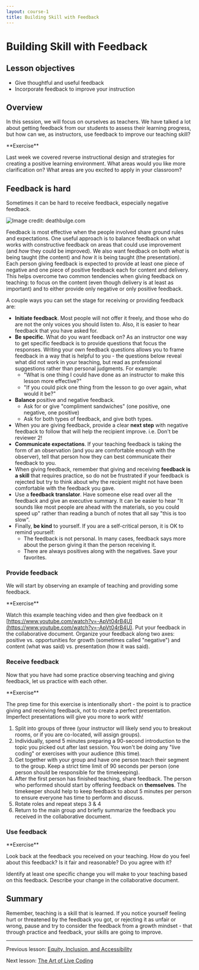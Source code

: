 ```yaml
---
layout: course-1
title: Building Skill with Feedback
---
```


# Building Skill with Feedback

## Lesson objectives

+ Give thoughtful and useful feedback
+ Incorporate feedback to improve your instruction

## Overview

In this session, we will focus on ourselves as teachers. We have talked a lot 
about getting feedback from our students to assess their learning progress, but 
how can we, as instructors, use feedback to improve our teaching skill?

<div class="exercise" markdown="1">
**Exercise**

Last week we covered reverse instructional design and strategies for creating a 
positive learning environment. What areas would you like more clarification on? 
What areas are you excited to apply in your classroom?
</div>

## Feedback is hard

Sometimes it can be hard to receive feedback, especially negative feedback.

![Image credit: deathbulge.com](https://carpentries.github.io/instructor-training/fig/deathbulge-jerk.jpg)

Feedback is most effective when the people involved share ground rules and 
expectations. One useful approach is to balance feedback on what works with 
constructive feedback on areas that could use improvement (and _how_ they could
be improved). We also want feedback on both _what_ is being taught (the 
content) and _how_ it is being taught (the presentation). Each person giving 
feedback is expected to provide at least one piece of negative and one piece of 
positive feedback each for content and delivery. This helps overcome two common 
tendencies when giving feedback on teaching: to focus on the content (even 
though delivery is at least as important) and to either provide only negative 
or only positive feedback.

A couple ways you can set the stage for receiving or providing feedback are:

+ **Initiate feedback**. Most people will not offer it freely, and those who do 
are not the only voices you should listen to. Also, it is easier to hear 
feedback that you have asked for.
+ **Be specific**. What do you want feedback on? As an instructor one way to 
get specific feedback is to provide questions that focus the responses. Writing 
your own feedback questions allows you to frame feedback in a way that is 
helpful to you - the questions below reveal what did not work in your teaching, 
but read as professional suggestions rather than personal judgments. For 
example:
    + "What is one thing I could have done as an instructor to make this lesson 
    more effective?"
    + "If you could pick one thing from the lesson to go over again, what would 
    it be?"
+ **Balance** positive and negative feedback.
    + Ask for or give "compliment sandwiches" (one positive, one negative, one 
      positive)
    + Ask for both types of feedback, and give both types.
+ When you are giving feedback, provide a clear **next step** with negative 
feedback to follow that will help the recipient improve. i.e. Don't be reviewer 
2!
+ **Communicate expectations**. If your teaching feedback is taking the form of 
an observation (and you are comfortable enough with the observer), tell that 
person how they can best communicate their feedback to you.
+ When giving feedback, remember that giving and receiving **feedback is a 
skill** that requires practice, so do not be frustrated if your feedback is 
rejected but try to think about why the recipient might not have been 
comfortable with the feedback you gave.
+ Use a **feedback translator**. Have someone else read over all the feedback 
and give an executive summary. It can be easier to hear "It sounds like most 
people are ahead with the materials, so you could speed up" rather than reading 
a bunch of notes that all say "this is too slow".
+ Finally, **be kind** to yourself. If you are a self-critical person, it is OK 
to remind yourself:
    + The feedback is not personal. In many cases, feedback says more about the 
    person giving it than the person receiving it.
    + There are always positives along with the negatives. Save your favorites.

### Provide feedback

We will start by observing an example of teaching and providing some feedback.

<div class="exercise" markdown="1">
**Exercise**

Watch this example teaching video and then give feedback on it 
[https://www.youtube.com/watch?v=-ApVt04rB4U](https://www.youtube.com/watch?v=-ApVt04rB4U). 
Put your feedback in the collaborative document. Organize your feedback along 
two axes: positive vs. opportunities for growth (sometimes called "negative") 
and content (what was said) vs. presentation (how it was said).
</div>

### Receive feedback

Now that you have had some practice observing teaching and giving feedback, let 
us practice with each other.

<div class="exercise" markdown="1">
**Exercise**

The prep time for this exercise is intentionally short - the 
point is to practice giving and receiving feedback, not to create a perfect 
presentation. Imperfect presentations will give you more to work with!

1. Split into groups of three (your instructor will likely send you to breakout
  rooms, or if you are co-located, will assign groups).
2. Individually, spend 5 minutes preparing a 90-second introduction to the topic 
you picked out after last session. You won't be doing any "live coding" or 
exercises with your audience (this time).
3. Get together with your group and have one person teach their segment to the 
group. Keep a strict time limit of 90 seconds per person (one person should be 
responsible for the timekeeping).
4. After the first person has finished teaching, share feedback. The person who 
performed should start by offering feedback on **themselves**. The timekeeper 
should help to keep feedback to about 5 minutes per person to ensure everyone 
has time to perform and discuss.
5. Rotate roles and repeat steps 3 & 4
6. Return to the main group and briefly summarize the feedback you received in 
the collaborative document.
</div>

### Use feedback

<div class="exercise" markdown="1">
**Exercise**

Look back at the feedback you received on your teaching. How do 
you feel about this feedback? Is it fair and reasonable? Do you agree with it?

Identify at least one specific change you will make to your teaching based on 
this feedback. Describe your change in the collaborative document.
</div>

## Summary

Remember, teaching is a skill that is learned. If you notice yourself feeling 
hurt or threatened by the feedback you got, or rejecting it as unfair or wrong, 
pause and try to consider the feedback from a growth mindset - that through 
practice and feedback, your skills are going to improve. 

***

Previous lesson: [Equity, Inclusion, and Accessibility](2-3-eia.md)

Next lesson: [The Art of Live Coding](3-2-live-coding.md)
